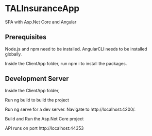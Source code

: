 # TALInsuranceApp
SPA with Asp.Net Core and Angular

## Prerequisites
Node.js and npm need to be installed. AngularCLI needs to be installed globally.

Inside the ClientApp folder, run npm i to install the packages.

## Development Server
Inside the ClientApp folder,

Run ng build to build the project

Run ng serve for a dev server. Navigate to http://localhost:4200/.

Build and Run the Asp.Net Core project

API runs on port http://localhost:44353
